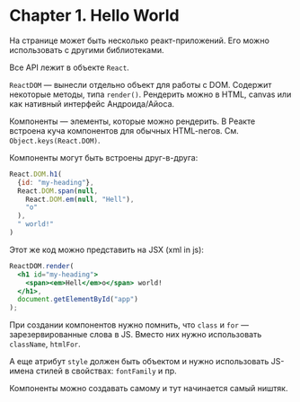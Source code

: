 # Chapter 1. Hello World

На странице может быть несколько реакт-приложений. Его можно использовать с другими библиотеками.

Все API лежит в объекте `React`.

`ReactDOM` — вынесли отдельно объект для работы с DOM. Содержит некоторые методы, типа `render()`. Рендерить можно в HTML, canvas или как нативный интерфейс Андроида/Айоса.

Компоненты — элементы, которые можно рендерить. В Реакте встроена куча компонентов для обычных HTML-nегов. См. `Object.keys(React.DOM)`.

Компоненты могут быть встроены друг-в-друга:

```js
React.DOM.h1(
  {id: "my-heading"},
  React.DOM.span(null,
    React.DOM.em(null, "Hell"),
    "o"
  ),
  " world!"
)
```

Этот же код можно представить на JSX (xml in js):

```jsx
ReactDOM.render(
  <h1 id="my-heading">
    <span><em>Hell</em>o</span> world!
  </h1>,
  document.getElementById("app")
);
```

При создании компонентов нужно помнить, что `class` и `for` — зарезервированные слова в JS. Вместо них нужно использовать `className`, `htmlFor`.

А еще атрибут `style` должен быть объектом и нужно использовать JS-имена стилей в свойствах: `fontFamily` и пр.

Компоненты можно создавать самому и тут начинается самый ништяк.
